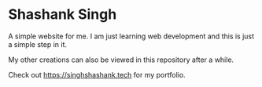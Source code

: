 # Shashank Singh
A simple website for me.
I am just learning web development and this is just a simple step in it.

My other creations can also be viewed in this repository after a while.

Check out https://singhshashank.tech for my portfolio.
